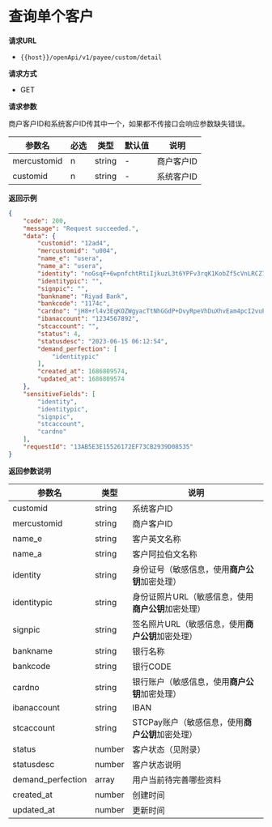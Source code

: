 # 查询单个客户

**请求URL**

- `{{host}}/openApi/v1/payee/custom/detail`


**请求方式**

- GET

**请求参数**

商户客户ID和系统客户ID传其中一个，如果都不传接口会响应参数缺失错误。

| 参数名      | 必选 | 类型   | 默认值 | 说明                   |
| ----------- | ---- | ------ | ------ | ------------------ |
| mercustomid   | n    | string  | -      | 商户客户ID |
| customid   | n    | string  | -      | 系统客户ID |

**返回示例**

```json
{
    "code": 200,
    "message": "Request succeeded.",
    "data": {
        "customid": "12ad4",
        "mercustomid": "u004",
        "name_e": "usera",
        "name_a": "usera",
        "identity": "noGsqF+6wpnfchtRtiIjkuzL3t6YPFv3rqK1KobZf5cVnLRCZ7HjxoqMHoD9b+YHasd1izzd58GPJAl5DswpI8f4PxauKBv9ba45us0PlUZAUurpc0/8FmZrx/xuDTz+rtfGBUckUBiwz0iZXdbJ46PYAPdB9Hlz27Nn7eYU9UXBiluuISBKt/1Q1aJ4nKfhjvONntmDXOUyP719hD8BIyjD3aYYK96OxwIrPCbT4nDMbA/qQdhboOVPQTdom774OWUjlVv32bU7Ck1jzmERvsMptCkveb/Qjr4b/9Z6ZKDIx0VtPPzHDtffNwRohfpEv9RiKzG4RM52Mfr3jV78Eg==",
        "identitypic": "",
        "signpic": "",
        "bankname": "Riyad Bank",
        "bankcode": "1174c",
        "cardno": "jH8+rl4v3EqKOZWgyacTtNhGGdP+DvyRpeVhDuXhvEam4pcI2vuPEUMtAaYD6LOpZ85z8sHZd344dDzTLmNuIOMs9GnvdrV0RA2kCqwHHIkgRshci1CHE/S4Ds+MBNdCcs+eeVYGHMa/PH2dZRIsYpdkGw17ldUxF8TL2gcRyNZvF/VWz3ZduuKUwFZ3eYeqLmMoAwQcslPZNcAPW28vXhiPw4DSyPc9jp1wRJWVLLVaTXYrSnx5847I0WscR++O052XSuSUPLlKsjhNVXKPW/3QPkAHifvIRxwgEb2tv9y7Clxp8GrD1K+vpojs3yhSpaUiPiVb6MEgXZq2In0rBA==",
        "ibanaccount": "1234567892",
        "stcaccount": "",
        "status": 4,
        "statusdesc": "2023-06-15 06:12:54",
        "demand_perfection": [
            "identitypic"
        ],
        "created_at": 1686809574,
        "updated_at": 1686809574
    },
    "sensitiveFields": [
        "identity",
        "identitypic",
        "signpic",
        "stcaccount",
        "cardno"
    ],
    "requestId": "13AB5E3E15526172EF73CB2939D08535"
}
```



**返回参数说明**

| 参数名      | 类型   | 说明                                            |
| ----------- | ------ | ----------------------------------------------- |
| customid    | string | 系统客户ID                                          |
| mercustomid    | string | 商户客户ID                 |
| name_e      | string | 客户英文名称                                    |
| name_a      | string | 客户阿拉伯文名称                                |
| identity    | string | 身份证号（敏感信息，使用**商户公钥**加密处理）      |
| identitypic | string | 身份证照片URL（敏感信息，使用**商户公钥**加密处理） |
| signpic     | string | 签名照片URL（敏感信息，使用**商户公钥**加密处理）   |
| bankname    | string | 银行名称                                        |
| bankcode    | string | 银行CODE                                        |
| cardno    | string | 银行账户（敏感信息，使用**商户公钥**加密处理）          |
| ibanaccount | string | IBAN                                            |
| stcaccount | string | STCPay账户（敏感信息，使用**商户公钥**加密处理）        |
| status      | number | 客户状态（见附录）                              |
| statusdesc  | number | 客户状态说明                              |
| demand_perfection      | array | 用户当前待完善哪些资料                  |
| created_at  | number | 创建时间                                        |
| updated_at  | number | 更新时间                                        |

